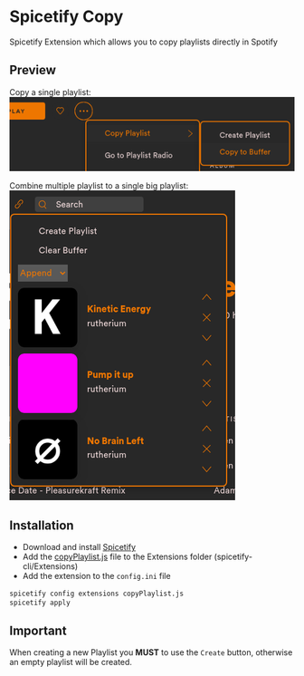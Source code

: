 # Spicetify Copy

Spicetify Extension which allows you to copy playlists directly in Spotify

## Preview
Copy a single playlist:  
![Screenshot Context](screenshot_context.png)

Combine multiple playlist to a single big playlist:  
![Screenshot Crad](screenshot_card.png)

## Installation
* Download and install [Spicetify](https://github.com/khanhas/spicetify-cli.git)
* Add the [copyPlaylist.js](copyPlaylist.js) file to the Extensions folder (spicetify-cli/Extensions)
* Add the extension to the `config.ini` file
```shell
spicetify config extensions copyPlaylist.js
spicetify apply
```
## Important
When creating a new Playlist you **MUST** to use the `Create` button, otherwise an empty playlist will be created.